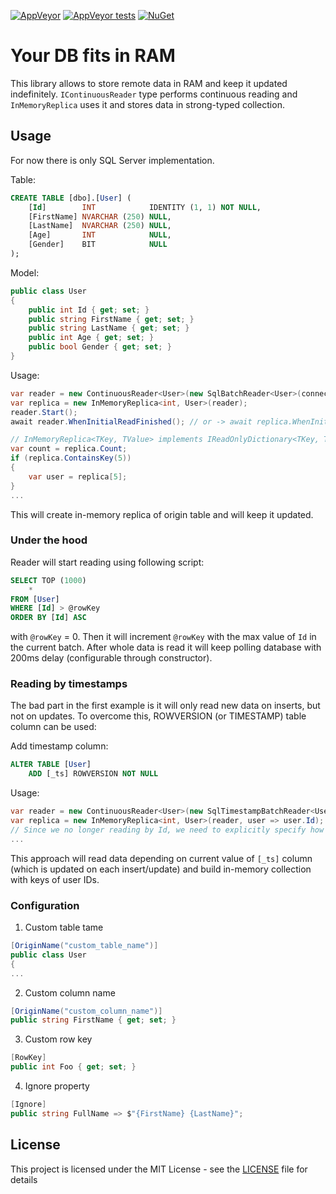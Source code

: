 [![AppVeyor](https://img.shields.io/appveyor/ci/sergeykonkin/inmemorydb.svg?style=flat-square)](https://ci.appveyor.com/project/sergeykonkin/inmemorydb)
[![AppVeyor tests](https://img.shields.io/appveyor/tests/sergeykonkin/inmemorydb.svg?style=flat-square)](https://ci.appveyor.com/project/sergeykonkin/inmemorydb/build/tests)
[![NuGet](https://img.shields.io/nuget/v/InMemoryDb.svg?style=flat-square)](https://www.nuget.org/packages/InMemoryDb/)

# Your DB fits in RAM

This library allows to store remote data in RAM and keep it updated indefinitely. `IContinuousReader` type performs continuous reading and `InMemoryReplica` uses it and stores data in strong-typed collection.

## Usage

For now there is only SQL Server implementation.

Table:
```sql
CREATE TABLE [dbo].[User] (
    [Id]        INT            IDENTITY (1, 1) NOT NULL,
    [FirstName] NVARCHAR (250) NULL,
    [LastName]  NVARCHAR (250) NULL,
    [Age]       INT            NULL,
    [Gender]    BIT            NULL
);
```
Model:
```csharp
public class User
{
    public int Id { get; set; }
    public string FirstName { get; set; }
    public string LastName { get; set; }
    public int Age { get; set; }
    public bool Gender { get; set; }
}
```
Usage:
```csharp
var reader = new ContinuousReader<User>(new SqlBatchReader<User>(connectionString));
var replica = new InMemoryReplica<int, User>(reader);
reader.Start();
await reader.WhenInitialReadFinished(); // or -> await replica.WhenInitialReadFinished();

// InMemoryReplica<TKey, TValue> implements IReadOnlyDictionary<TKey, TValue>:
var count = replica.Count;
if (replica.ContainsKey(5))
{
    var user = replica[5];
}
...
```

This will create in-memory replica of origin table and will keep it updated.
### Under the hood
Reader will start reading using following script:
```sql
SELECT TOP (1000)
    *
FROM [User]
WHERE [Id] > @rowKey
ORDER BY [Id] ASC
```
with `@rowKey` = 0.
Then it will increment `@rowKey` with the max value of `Id` in the current batch. After whole data is read it will keep polling database with 200ms delay (configurable through constructor).

### Reading by timestamps

The bad part in the first example is it will only read new data on inserts, but not on updates. To overcome this, ROWVERSION (or TIMESTAMP) table column can be used:

Add timestamp column:
```sql
ALTER TABLE [User]
    ADD [_ts] ROWVERSION NOT NULL
```
Usage:
```csharp
var reader = new ContinuousReader<User>(new SqlTimestampBatchReader<User>(connectionString));
var replica = new InMemoryReplica<int, User>(reader, user => user.Id);
// Since we no longer reading by Id, we need to explicitly specify how to build the local index
...
```
This approach will read data depending on current value of `[_ts]` column (which is updated on each insert/update) and build in-memory collection with keys of user IDs.

### Configuration

1. Custom table tame

```csharp
[OriginName("custom_table_name")]
public class User
{
...
```

2. Custom column name
```csharp
[OriginName("custom_column_name")]
public string FirstName { get; set; }
```

3. Custom row key
```csharp
[RowKey]
public int Foo { get; set; }
```

4. Ignore property
```csharp
[Ignore]
public string FullName => $"{FirstName} {LastName}";
```

## License

This project is licensed under the MIT License - see the [LICENSE](LICENSE) file for details